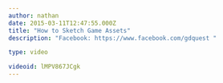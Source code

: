 ```yaml
---
author: nathan
date: 2015-03-11T12:47:55.000Z
title: "How to Sketch Game Assets"
description: "Facebook: https://www.facebook.com/gdquest "

type: video

videoid: lMPV867JCgk
---
```


